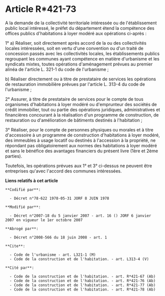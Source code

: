 # Article R*421-73

A la demande de la collectivité territoriale intéressée ou de l'établissement public local intéressé, le préfet du
département étend la compétence des offices publics d'habitations à loyer modéré aux opérations ci-après : 

1° a) Réaliser, soit directement après accord de la ou des collectivités locales intéressées, soit en vertu d'une convention
ou d'un traité de concession passés avec les collectivités locales, les établissements publics regroupant les communes ayant
compétence en matière d'urbanisme et les syndicats mixtes, toutes opérations d'aménagement prévues au premier alinéa de
l'article L. 321-1 du code de l'urbanisme ; 

b) Réaliser directement ou à titre de prestataire de services les opérations de restauration immobilière prévues par
l'article L. 313-4 du code de l'urbanisme ; 

2° Assurer, à titre de prestataire de services pour le compte de tous organismes d'habitations à loyer modéré ou d'emprunteur
des sociétés de crédit immobilier, tout ou partie des opérations juridiques, administratives et financières concourant à la
réalisation d'un programme de construction, de restauration ou d'amélioration de bâtiments destinés à l'habitation ; 

3° Réaliser, pour le compte de personnes physiques ou morales et à titre d'accessoire à un programme de construction
d'habitations à loyer modéré, des immeubles à usage locatif ou destinés à l'accession à la propriété, ne répondant pas
obligatoirement aux normes des habitations à loyer modéré et sans le bénéfice des avantages financiers du présent livre (1ère
et 2ème parties). 

Toutefois, les opérations prévues aux 1° et 3° ci-dessus ne peuvent être entreprises qu'avec l'accord des communes
intéressées.

**Liens relatifs à cet article**

	**Codifié par**:

	  - Décret n°78-622 1978-05-31 JORF 8 JUIN 1978

	**Modifié par**:

	  - Décret n°2007-18 du 5 janvier 2007 - art. 16 () JORF 6 janvier 2007 en vigueur le 1er octobre 2007

	**Abrogé par**:

	  - Décret n°2008-566 du 18 juin 2008 - art. 1

	**Cite**:

	  - Code de l'urbanisme - art. L321-1 (M)
	  - Code de la construction et de l'habitation. - art. L313-4 (V)

	**Cité par**:

	  - Code de la construction et de l'habitation. - art. R*421-67 (Ab)
	  - Code de la construction et de l'habitation. - art. R*421-76 (Ab)
	  - Code de la construction et de l'habitation. - art. R*421-77 (Ab)
	  - Code de la construction et de l'habitation. - art. R*421-78 (Ab)

